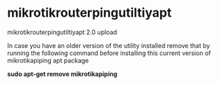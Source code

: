 # mikrotikrouterpingutiltiyapt
mikrotikrouterpingutiltiyapt 2.0 upload

In case you have an older version of the utility installed remove that by running the following command before installing this current version of mikrotikapiping apt package

<b>sudo apt-get remove mikrotikapiping</b>
